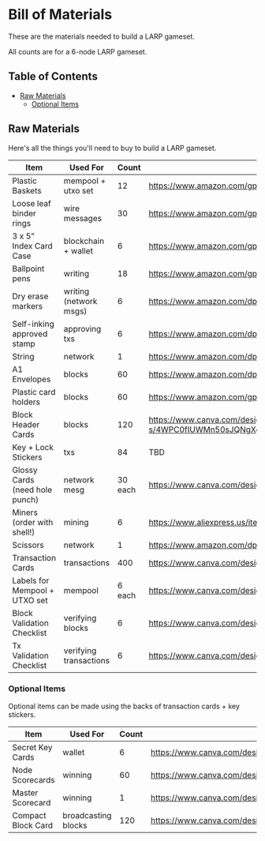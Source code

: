 # Bill of Materials

These are the materials needed to build a LARP gameset.

All counts are for a 6-node LARP gameset.

## Table of Contents

  * [Raw Materials](#raw-materials)
    * [Optional Items](#optional-items)


## Raw Materials

Here's all the things you'll need to buy to build a LARP gameset.

| Item                           | Used For               | Count     | Source                                                               | Source (Europe)                                      |
|--------------------------------|------------------------|-----------|----------------------------------------------------------------------|------------------------------------------------------|
| Plastic Baskets                | mempool + utxo set     | 12        | https://www.amazon.com/gp/B08DN975X2                                 | https://www.amazon.de/-/en/dp/B087CGN9VM/            |
| Loose leaf binder rings        | wire messages          | 30        | https://www.amazon.com/gp/B08FHJP4S8                                 | https://www.amazon.de/-/en/dp/B01B7O6JH0             |
| 3 x 5” Index Card Case         | blockchain + wallet    |  6        | https://www.amazon.com/gp/B07W14RLQV/                                | https://www.amazon.de/-/en/dp/B09C8628ZP             |
| Ballpoint pens                 | writing                | 18        | https://www.amazon.com/gp/B00006IE78/                                | https://www.amazon.de/-/en/dp/B002TVXOQA/            |
| Dry erase markers              | writing (network msgs) | 6         | https://www.amazon.com/dp/B09NXDCCTZ/                                | https://www.amazon.de/-/en/dp/B08ZJ12PVL/            |
| Self-inking approved stamp     | approving txs          | 6         | https://www.amazon.com/dp/B08W3M9MTK                                 | https://www.amazon.de/-/en/dp/B0738LVR6T/            |
| String                         | network                | 1         | https://www.amazon.com/dp/B0BJ6R38851                                | https://www.amazon.de/-/en/dp/B08NJV3LH1             |
| A1 Envelopes                   | blocks                 | 60        | https://www.amazon.com/dp/B01N019WJY                                 | https://www.amazon.de/-/en/dp/B09686DPGK             |
| Plastic card holders           | blocks                 | 60        | https://www.amazon.com/gp/B0B8S74R5M                                 | https://www.amazon.de/-/en/dp/B0BNGTLMPG             |
| Block Header Cards             | blocks                 | 120       | https://www.canva.com/design/DAFzVGRJh-s/4WPC0fIUWMn50sJQNgXg2w/edit |                                                      |
| Key + Lock Stickers            | txs                    | 84        | TBD                                                                  |                                                      |
| Glossy Cards (need hole punch) | network mesg           | 30 each   | https://www.canva.com/design/DAFzQuQt36E/i4_smxo7mxfpyMrcoXhmwQ/edit |                                                      |
| Miners (order with shell!)     | mining                 | 6         | https://www.aliexpress.us/item/3256803403391540.html                 | https://shop.lnbits.com/product/bitcoin-lnpos-device |
| Scissors                       | network                | 1         | https://www.amazon.com/dp/B00D05BJDE                                 | https://www.amazon.de/-/en/dp/B0B1HC9KJC             |
| Transaction Cards              | transactions           | 400       | https://www.canva.com/design/DAFzVIzt80M/MC3A4psOfR4z52KZIruZTg/edit |                                                      |
| Labels for Mempool + UTXO set  | mempool                | 6 each    | https://www.canva.com/design/DAFzVBZtcYw/cQMC9BBufOjgU2rveR22Tg/edit |                                                      |
| Block Validation Checklist     | verifying blocks       | 6         | https://www.canva.com/design/DAF0860AZf0/FyIfj814ms3nJNUjyo1zzA/edit |                                                      |
| Tx Validation Checklist        | verifying transactions | 6         | https://www.canva.com/design/DAF0860AZf0/FyIfj814ms3nJNUjyo1zzA/edit |                                                      |


### Optional Items

Optional items can be made using the backs of transaction cards + key stickers.


| Item               | Used For               | Count      | Source                                                               |
|--------------------|------------------------|------------|----------------------------------------------------------------------|
| Secret Key Cards   | wallet                 | 6          | https://www.canva.com/design/DAFzVaFo2sE/2PbUFUmpkVw2wzx7ZLMgfQ/edit |
| Node Scorecards    | winning                | 60         | https://www.canva.com/design/DAF03FtcdlY/CrBjNW53jBjgvD2npQGFGQ/edit |
| Master Scorecard   | winning                | 1          | https://www.canva.com/design/DAF03AzLsSQ/5YBJIE_e5SMojoZuR4x9sA/edit |
| Compact Block Card | broadcasting blocks    | 120        | https://www.canva.com/design/DAF03OOUTu4/pJVXblvaCHM8fFPLCqJbRw/edit |
